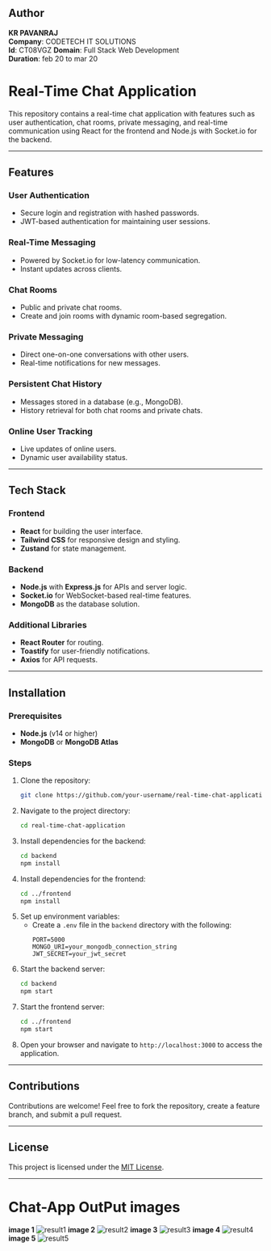 ## Author
**KR PAVANRAJ**  
**Company**: CODETECH IT SOLUTIONS  
**Id**: CT08VGZ
**Domain**: Full Stack Web Development  
**Duration**: feb 20 to mar 20


# Real-Time Chat Application
This repository contains a real-time chat application with features such as user authentication, chat rooms, private messaging, and real-time communication using React for the frontend and Node.js with Socket.io for the backend.

---

## Features

### User Authentication
- Secure login and registration with hashed passwords.
- JWT-based authentication for maintaining user sessions.

### Real-Time Messaging
- Powered by Socket.io for low-latency communication.
- Instant updates across clients.

### Chat Rooms
- Public and private chat rooms.
- Create and join rooms with dynamic room-based segregation.

### Private Messaging
- Direct one-on-one conversations with other users.
- Real-time notifications for new messages.

### Persistent Chat History
- Messages stored in a database (e.g., MongoDB).
- History retrieval for both chat rooms and private chats.

### Online User Tracking
- Live updates of online users.
- Dynamic user availability status.

---

## Tech Stack

### Frontend
- **React** for building the user interface.
- **Tailwind CSS** for responsive design and styling.
- **Zustand** for state management.

### Backend
- **Node.js** with **Express.js** for APIs and server logic.
- **Socket.io** for WebSocket-based real-time features.
- **MongoDB** as the database solution.

### Additional Libraries
- **React Router** for routing.
- **Toastify** for user-friendly notifications.
- **Axios** for API requests.

---

## Installation

### Prerequisites
- **Node.js** (v14 or higher)
- **MongoDB** or **MongoDB Atlas**

### Steps
1. Clone the repository:
   ```bash
   git clone https://github.com/your-username/real-time-chat-application.git
   ```
2. Navigate to the project directory:
   ```bash
   cd real-time-chat-application
   ```
3. Install dependencies for the backend:
   ```bash
   cd backend
   npm install
   ```
4. Install dependencies for the frontend:
   ```bash
   cd ../frontend
   npm install
   ```
5. Set up environment variables:
   - Create a `.env` file in the `backend` directory with the following:
     ```env
     PORT=5000
     MONGO_URI=your_mongodb_connection_string
     JWT_SECRET=your_jwt_secret
     ```
6. Start the backend server:
   ```bash
   cd backend
   npm start
   ```
7. Start the frontend server:
   ```bash
   cd ../frontend
   npm start
   ```
8. Open your browser and navigate to `http://localhost:3000` to access the application.

---

## Contributions
Contributions are welcome! Feel free to fork the repository, create a feature branch, and submit a pull request.

---

## License
This project is licensed under the [MIT License](LICENSE).

---






# Chat-App OutPut images

**image 1**
![result1](https://github.com/user-attachments/assets/7b8ddb47-c836-4a81-b245-622b8b255250)
**image 2**
![result2](https://github.com/user-attachments/assets/37138d4b-21ca-4132-b217-d9ca981fcb94)
**image 3**
![result3](https://github.com/user-attachments/assets/39591919-4cfe-42f5-a1ff-c7801cebbaef)
**image 4**
![result4](https://github.com/user-attachments/assets/a7b269e3-6e46-406d-8156-f67fb7a47850)
**image 5**
![result5](https://github.com/user-attachments/assets/d30f9eeb-9ba9-4a36-a04a-6e838a1bd50c)


